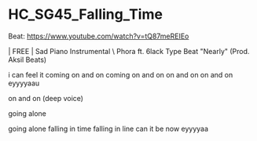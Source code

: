 # HC_SG45_Falling_Time

Beat: https://www.youtube.com/watch?v=tQ87meREIEo

| FREE | Sad Piano Instrumental \\ Phora ft. 6lack Type Beat "Nearly" (Prod. Aksil Beats)

i can feel it coming on and on
coming on and on
on and on
on and on
eyyyyaau

on and on (deep voice)

going alone

going alone
falling in time
falling in line
can it be now
eyyyyaa
